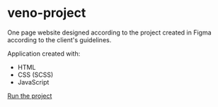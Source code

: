 # veno-project

One page website designed according to the project created in Figma according to the client's guidelines.

Application created with:

- HTML
- CSS (SCSS)
- JavaScript

[Run the project](https://orionfanweb1701.github.io/veno-project/)
